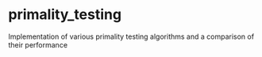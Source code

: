 primality_testing
=================

Implementation of various primality testing algorithms and a comparison of their performance